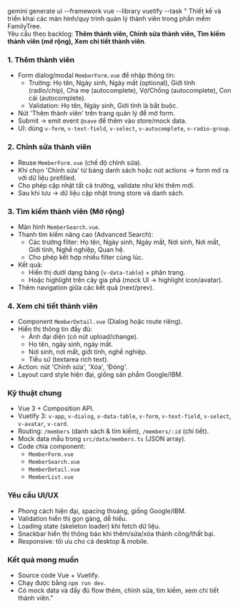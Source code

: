 
gemini generate ui --framework vue --library vuetify --task "
Thiết kế và triển khai các màn hình/quy trình quản lý thành viên trong phần mềm FamilyTree.  
Yêu cầu theo backlog: **Thêm thành viên, Chỉnh sửa thành viên, Tìm kiếm thành viên (mở rộng), Xem chi tiết thành viên**.  

### 1. Thêm thành viên
- Form dialog/modal `MemberForm.vue` để nhập thông tin:
  - Trường: Họ tên, Ngày sinh, Ngày mất (optional), Giới tính (radio/chip), Cha mẹ (autocomplete), Vợ/Chồng (autocomplete), Con cái (autocomplete).
  - Validation: Họ tên, Ngày sinh, Giới tính là bắt buộc.
- Nút 'Thêm thành viên' trên trang quản lý để mở form.
- Submit → emit event `@save` để thêm vào store/mock data.
- UI: dùng `v-form`, `v-text-field`, `v-select`, `v-autocomplete`, `v-radio-group`.

### 2. Chỉnh sửa thành viên
- Reuse `MemberForm.vue` (chế độ chỉnh sửa).
- Khi chọn 'Chỉnh sửa' từ bảng danh sách hoặc nút actions → form mở ra với dữ liệu prefilled.
- Cho phép cập nhật tất cả trường, validate như khi thêm mới.
- Sau khi lưu → dữ liệu cập nhật trong store và danh sách.

### 3. Tìm kiếm thành viên (Mở rộng)
- Màn hình `MemberSearch.vue`.
- Thanh tìm kiếm nâng cao (Advanced Search):
  - Các trường filter: Họ tên, Ngày sinh, Ngày mất, Nơi sinh, Nơi mất, Giới tính, Nghề nghiệp, Quan hệ.
  - Cho phép kết hợp nhiều filter cùng lúc.
- Kết quả:
  - Hiển thị dưới dạng bảng (`v-data-table`) + phân trang.
  - Hoặc highlight trên cây gia phả (mock UI → highlight icon/avatar).
- Thêm navigation giữa các kết quả (next/prev).

### 4. Xem chi tiết thành viên
- Component `MemberDetail.vue` (Dialog hoặc route riêng).
- Hiển thị thông tin đầy đủ:
  - Ảnh đại diện (có nút upload/change).
  - Họ tên, ngày sinh, ngày mất.
  - Nơi sinh, nơi mất, giới tính, nghề nghiệp.
  - Tiểu sử (textarea rich text).
- Action: nút 'Chỉnh sửa', 'Xóa', 'Đóng'.
- Layout card style hiện đại, giống sản phẩm Google/IBM.

### Kỹ thuật chung
- Vue 3 + Composition API.
- Vuetify 3: `v-app`, `v-dialog`, `v-data-table`, `v-form`, `v-text-field`, `v-select`, `v-avatar`, `v-card`.
- Routing: `/members` (danh sách & tìm kiếm), `/members/:id` (chi tiết).
- Mock data mẫu trong `src/data/members.ts` (JSON array).
- Code chia component:
  - `MemberForm.vue`
  - `MemberSearch.vue`
  - `MemberDetail.vue`
  - `MemberList.vue`

### Yêu cầu UI/UX
- Phong cách hiện đại, spacing thoáng, giống Google/IBM.
- Validation hiển thị gọn gàng, dễ hiểu.
- Loading state (skeleton loader) khi fetch dữ liệu.
- Snackbar hiển thị thông báo khi thêm/sửa/xóa thành công/thất bại.
- Responsive: tối ưu cho cả desktop & mobile.

### Kết quả mong muốn
- Source code Vue + Vuetify.
- Chạy được bằng `npm run dev`.
- Có mock data và đầy đủ flow thêm, chỉnh sửa, tìm kiếm, xem chi tiết thành viên."
